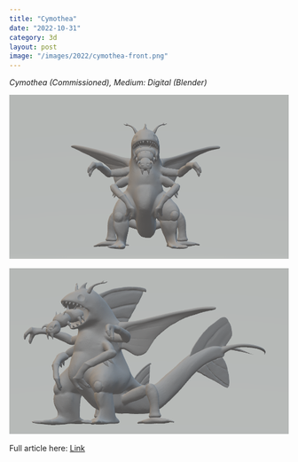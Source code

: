 ```yaml
---
title: "Cymothea"
date: "2022-10-31"
category: 3d
layout: post
image: "/images/2022/cymothea-front.png"
---
```


*Cymothea (Commissioned), Medium: Digital (Blender)*

<span class="image fit"><img src="/images/2022/cymothea-front.png"/></span>

<span class="image fit"><img src="/images/2022/cymothea-side.png"/></span>

Full article here: [Link](https://aryanaut.github.io/blog/cymothea/)